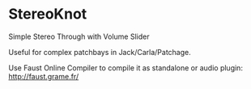 
# StereoKnot
Simple Stereo Through with Volume Slider

Useful for complex patchbays in Jack/Carla/Patchage.

Use Faust Online Compiler to compile it as standalone or audio plugin: http://faust.grame.fr/
